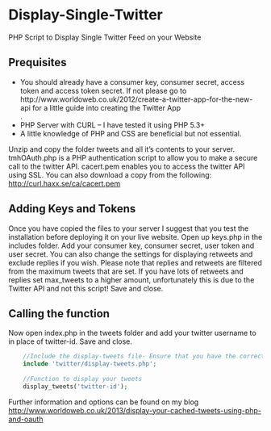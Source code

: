 Display-Single-Twitter
======================

PHP Script to Display Single Twitter Feed on your Website

<h2>Prequisites</h2>

  <ul><li>You should already have a consumer key, consumer secret, access token and access token secret.
  If not please go to http://www.worldoweb.co.uk/2012/create-a-twitter-app-for-the-new-api for a little guide into creating the Twitter App</li>.
<li>PHP Server with CURL – I have tested it using PHP 5.3+</li>
<li>A little knowledge of PHP and CSS are beneficial but not essential.</li>
</ul>


Unzip and copy the folder tweets and all it’s contents to your server.
tmhOAuth.php is a PHP authentication script to allow you to make a secure call to the twitter API.
cacert.pem enables you to access the twitter API using SSL. You can also download a copy from the following: http://curl.haxx.se/ca/cacert.pem


<h2>Adding Keys and Tokens</h2>

Once you have copied the files to your server I suggest that you test the installation before deploying it on your live website. Open up keys.php in the includes folder. Add your consumer key, consumer secret, user token and user secret. You can also change the settings for displaying retweets and exclude replies if you wish. Please note that replies and retweets are filtered from the maximum tweets that are set. If you have lots of retweets and replies set max_tweets to a higher amount, unfortunately this is due to the Twitter API and not this script! Save and close.

<h2>Calling the function</h2>

Now open index.php in the tweets folder and add your twitter username to in place of twitter-id. Save and close.

```php
    //Include the display-tweets file- Ensure that you have the correct path
    include 'twitter/display-tweets.php';
    
    //Function to display your tweets
    display_tweets('twitter-id');
```

Further information and options can be found on my blog
http://www.worldoweb.co.uk/2013/display-your-cached-tweets-using-php-and-oauth
